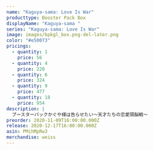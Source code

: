 ```yaml
---
name: "Kaguya-sama: Love Is War"
producttype: Booster Pack Box
displayName: "Kaguya-sama "
series: "Kaguya-sama: Love Is War"
image: images/bpkgl_box.png-del-later.png
color: "#e50073"
pricings:
  - quantity: 1
    price: 56
  - quantity: 4
    price: 220
  - quantity: 6
    price: 324
  - quantity: 9
    price: 477
  - quantity: 18
    price: 954
description: |
  ブースターパックかぐや様は告らせたい～天才たちの恋愛頭脳戦～
preorder: 2020-11-09T16:00:00.000Z
release: 2020-12-17T16:00:00.000Z
asin: PMihMpRw3
merchandise: weiss
---
```

